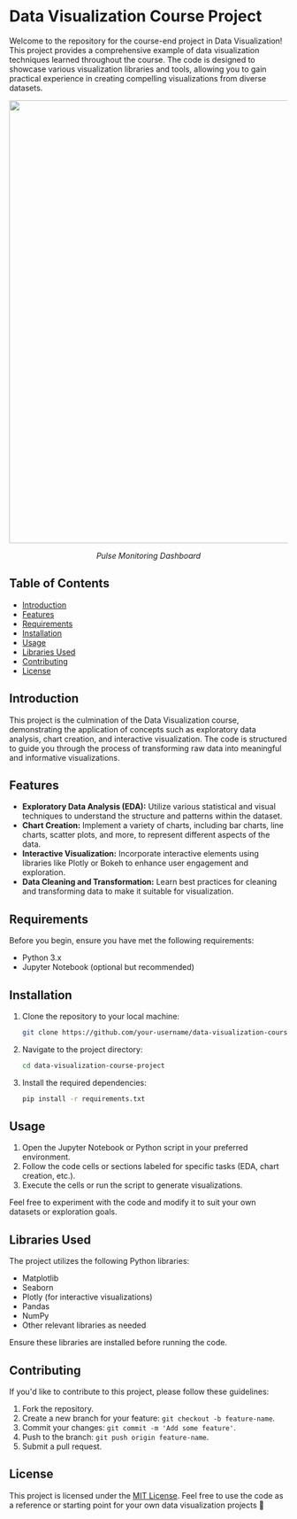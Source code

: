 # Data Visualization Course Project

Welcome to the repository for the course-end project in Data Visualization! This project provides a comprehensive example of data visualization techniques learned throughout the course. The code is designed to showcase various visualization libraries and tools, allowing you to gain practical experience in creating compelling visualizations from diverse datasets.

<p align="center">
  <img src="images/timeseries.gif"/ width = 800>
</p>
<p align="center"><em>Pulse Monitoring Dashboard</em></p>

## Table of Contents

- [Introduction](#introduction)
- [Features](#features)
- [Requirements](#requirements)
- [Installation](#installation)
- [Usage](#usage)
- [Libraries Used](#libraries-used)
- [Contributing](#contributing)
- [License](#license)


## Introduction

This project is the culmination of the Data Visualization course, demonstrating the application of concepts such as exploratory data analysis, chart creation, and interactive visualization. The code is structured to guide you through the process of transforming raw data into meaningful and informative visualizations.

## Features

- **Exploratory Data Analysis (EDA):** Utilize various statistical and visual techniques to understand the structure and patterns within the dataset.
- **Chart Creation:** Implement a variety of charts, including bar charts, line charts, scatter plots, and more, to represent different aspects of the data.
- **Interactive Visualization:** Incorporate interactive elements using libraries like Plotly or Bokeh to enhance user engagement and exploration.
- **Data Cleaning and Transformation:** Learn best practices for cleaning and transforming data to make it suitable for visualization.

## Requirements

Before you begin, ensure you have met the following requirements:

- Python 3.x
- Jupyter Notebook (optional but recommended)

## Installation

1. Clone the repository to your local machine:

   ```bash
   git clone https://github.com/your-username/data-visualization-course-project.git
   ```

2. Navigate to the project directory:

   ```bash
   cd data-visualization-course-project
   ```

3. Install the required dependencies:

   ```bash
   pip install -r requirements.txt
   ```

## Usage

1. Open the Jupyter Notebook or Python script in your preferred environment.
2. Follow the code cells or sections labeled for specific tasks (EDA, chart creation, etc.).
3. Execute the cells or run the script to generate visualizations.

Feel free to experiment with the code and modify it to suit your own datasets or exploration goals.

## Libraries Used

The project utilizes the following Python libraries:

- Matplotlib
- Seaborn
- Plotly (for interactive visualizations)
- Pandas
- NumPy
- Other relevant libraries as needed

Ensure these libraries are installed before running the code.

## Contributing

If you'd like to contribute to this project, please follow these guidelines:

1. Fork the repository.
2. Create a new branch for your feature: `git checkout -b feature-name`.
3. Commit your changes: `git commit -m 'Add some feature'`.
4. Push to the branch: `git push origin feature-name`.
5. Submit a pull request.

## License

This project is licensed under the [MIT License](LICENSE). Feel free to use the code as a reference or starting point for your own data visualization projects 🚀
